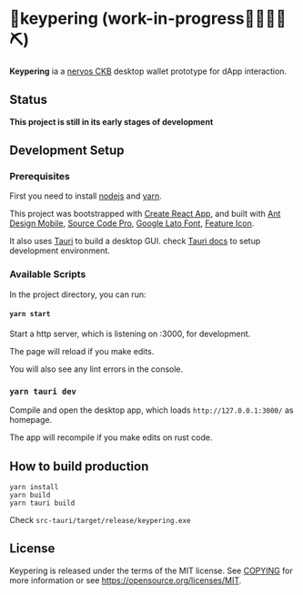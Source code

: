 # 👛keypering (work-in-progress👷🔧️👷‍♀️⛏)

**Keypering** ia a [nervos CKB](https://www.nervos.org/) desktop wallet prototype for dApp interaction.

## Status

**This project is still in its early stages of development**

## Development Setup

### Prerequisites

First you need to install [nodejs](https://nodejs.org/) and [yarn](https://yarnpkg.com/).

This project was bootstrapped with [Create React App](https://github.com/facebook/create-react-app), 
and built with [Ant Design Mobile](https://mobile.ant.design/), 
[Source Code Pro](https://github.com/adobe-fonts/source-code-pro), 
[Google Lato Font](https://fonts.google.com/specimen/Lato), 
[Feature Icon](https://github.com/feathericons/feather).

It also uses [Tauri](https://github.com/tauri-apps/tauri) to build a desktop GUI.
check [Tauri docs](https://tauri.studio/docs/getting-started/intro) to setup development environment.

### Available Scripts

In the project directory, you can run:

#### `yarn start`

Start a http server, which is listening on :3000, for development.

The page will reload if you make edits.

You will also see any lint errors in the console.

### `yarn tauri dev`

Compile and open the desktop app, which loads `http://127.0.0.1:3000/` as homepage.

The app will recompile if you make edits on rust code. 

## How to build production
```shell
yarn install
yarn build
yarn tauri build
```

Check `src-tauri/target/release/keypering.exe`

## License

Keypering is released under the terms of the MIT license. See [COPYING](https://github.com/liusong1111/keypering-ui/blob/develop/COPYING) for more information or see https://opensource.org/licenses/MIT.
